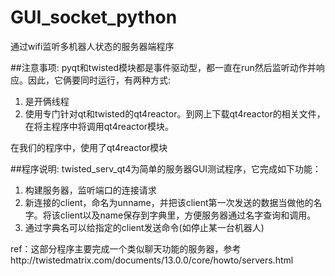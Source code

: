 # GUI_socket_python
通过wifi监听多机器人状态的服务器端程序

##注意事项:
pyqt和twisted模块都是事件驱动型，都一直在run然后监听动作并响应。因此，它俩要同时运行，有两种方式:
1. 是开俩线程
2. 使用专门针对qt和twisted的qt4reactor。到网上下载qt4reactor的相关文件，在将主程序中将调用qt4reactor模块。


在我们的程序中，使用了qt4reactor模块

##程序说明:
twisted_serv_qt4为简单的服务器GUI测试程序，它完成如下功能：
1. 构建服务器，监听端口的连接请求
2. 新连接的client，命名为unname，并把该client第一次发送的数据当做他的名字。将该client以及name保存到字典里，方便服务器通过名字查询和调用。
3. 通过字典名可以给指定的client发送命令(如停止某一台机器人)

ref：这部分程序主要完成一个类似聊天功能的服务器，参考http://twistedmatrix.com/documents/13.0.0/core/howto/servers.html
